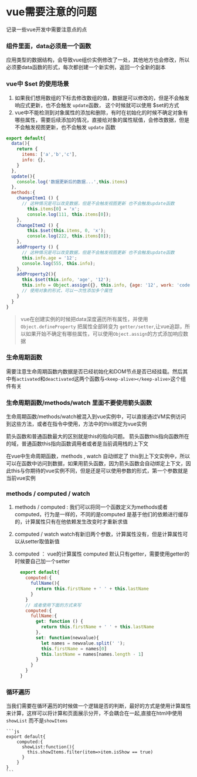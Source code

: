 # vue需要注意的问题
记录一些vue开发中需要注意点的点

### 组件里面，data必须是一个函数
应用类型的数据结构，会导致vue组价实例修改了一处，其他地方也会修改，所以必须要data函数的形式，每次都创建一个新实例，返回一个全新的副本


### vue中 $set 的使用场景
1. 如果我们想用数组的下标去修改数组的值，数据是可以修改的，但是不会触发响应式更新，也不会触发 `update`函数， 这个时候就可以使用 $set的方式
2. vue中不能检测到对象属性的添加和删除，有时在初始化的时候不确定对象有哪些属性，需要后续添加的情况，直接给对象的属性赋值，会修改数据，但是不会触发视图更新，也不会触发 `update` 函数

```js
export default{
  data(){
    return {
      items: ['a','b','c'],
      info: {},
    }
  },
  update(){
    console.log('数据更新后的数据...',this.items)
  },
  methods:{
    changeItem1 () {
      // 这种情况是可以改变数据，但是不会触发视图更新 也不会触发update函数
        this.items[0] = 'x';
        console.log(111, this.items[0]);
    },
    changeItem2 () {
        this.$set(this.items, 0, 'x');
        console.log(222, this.items[0]);
    },
    addProperty () {
      // 这种情况是可以改变数据，但是不会触发视图更新 也不会触发update函数
      this.info.age = '12';
      console.log(555, this.info);
    },
    addProperty2(){
      this.$set(this.info, 'age', '12');
      this.info = Object.assign({}, this.info, {age: '12', work: 'code'});
      // 使用对象的形式，可以一次性添加多个属性
    }
  }
}
```

> vue在创建实例的时候把data深度遍历所有属性，并使用 `Object.defineProperty` 把属性全部转变为 `getter/setter`,让vue追踪，所以如果开始不确定有哪些属性，可以使用`Object.assign`的方式添加响应数据


### 生命周期函数
需要注意生命周期函数内数据是否已经初始化和DOM节点是否已经挂载。然后其中有`activated`和`deactivated`这两个函数与`<keep-alive></keep-alive>`这个组件有关

### 生命周期函数/methods/watch 里面不要使用箭头函数
生命周期函数/methods/watch被混入到vue实例中，可以直接通过VM实例访问到这些方法，或者在指令中使用，方法中的this绑定为vue实例

箭头函数和普通函数最大的区别就是this的指向问题。 箭头函数this指向函数所在的域，普通函数this指向函数调用者或者是当前调用栈的上下文

在vue中生命周期函数，methods , watch 自动绑定了 this到上下文实例中，所以可以在函数中访问到数据，如果用箭头函数，因为箭头函数会自动绑定上下文，因此this与你期待的vue实例不同，但是还是可以使用参数的形式，第一个参数就是当前vue实例

### methods / computed / watch

1. methods / computed  :  我们可以将同一个函数定义为methods或者computed，行为是一样的，不同的是computed 是基于他们的依赖进行缓存的，计算属性只有在他依赖发生改变时才重新求值
2. computed /  watch   watch有新旧两个参数，计算属性没有，但是计算属性可以从setter取值新值
3. computed ： vue的计算属性 computed 默认只有getter，需要使用getter的时候要自己加一个setter

    ```js
      export default{
        computed:{
          fullName(){
            return this.firstName + ' ' + this.lastName
          }
        }
        // 或者使用下面的方式来写
        computed:{
          fullName:{
            get: function () {
              return this.firstName + ' ' + this.lastName
            },
            set: function(newvalue){
              let names = newvalue.split(' ');
              this.firstName = names[0]
              this.lastName = names[names.length - 1]
            }
          }
        }
      }
    ```


### 循环遍历
当我们需要在循环遍历的时候做一个逻辑是否的判断，最好的方式是使用计算属性来计算，这样可以将计算和页面展示分开，不会耦合在一起,直接在html中使用 `showList` 而不是`showItems`

    ```js
    export default{
        computed:{
          showList:function(){
            this.showItems.filter(item=>item.isShow == true)
          }
        }
    }
    ```
